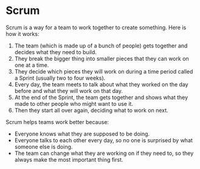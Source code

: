 # Scrum

Scrum is a way for a team to work together to create something. Here is how it works:

1. The team (which is made up of a bunch of people) gets together and decides what they need to build.
2. They break the bigger thing into smaller pieces that they can work on one at a time.
3. They decide which pieces they will work on during a time period called a Sprint (usually two to four weeks).
4. Every day, the team meets to talk about what they worked on the day before and what they will work on that day.
5. At the end of the Sprint, the team gets together and shows what they made to other people who might want to use it.
6. Then they start all over again, deciding what to work on next.

Scrum helps teams work better because:

* Everyone knows what they are supposed to be doing.
* Everyone talks to each other every day, so no one is surprised by what someone else is doing.
* The team can change what they are working on if they need to, so they always make the most important thing first.
